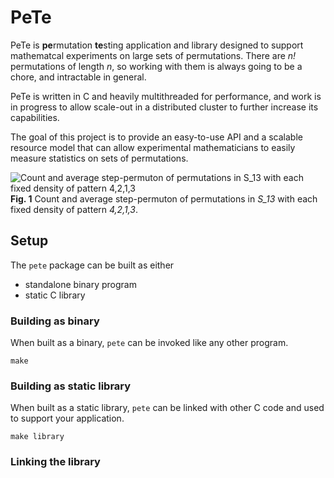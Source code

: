 # PeTe

PeTe is **pe**rmutation **te**sting application and library designed to
support mathematcal experiments on large sets of permutations. There are
*n!* permutations of length *n*, so working with them is always going to be
a chore, and intractable in general.

PeTe is written in C and heavily multithreaded for performance, and work is
in progress to allow scale-out in a distributed cluster to further increase
its capabilities.

The goal of this project is to provide an easy-to-use API and a scalable
resource model that can allow experimental mathematicians to easily measure
statistics on sets of permutations.

![Count and average step-permuton of permutations in S_13 with each fixed density of pattern 4,2,1,3](plot/3102-S13.gif)
**Fig. 1** Count and average step-permuton of permutations in *S_13* with each fixed density of pattern *4,2,1,3*.


## Setup

The ``pete`` package can be built as either

- standalone binary program
- static C library

### Building as binary

When built as a binary, ``pete`` can be invoked like any other
program.

```
make
```

### Building as static library

When built as a static library, ``pete`` can be linked with other
C code and used to support your application.

```
make library
```

### Linking the library

